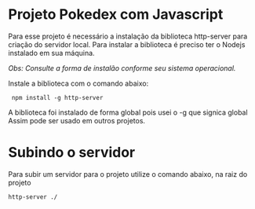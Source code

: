 # Projeto Pokedex com Javascript


Para esse projeto é necessário a instalação da biblioteca http-server para criação do servidor local.
Para instalar a biblioteca é preciso ter o Nodejs instalado em sua máquina. 

*Obs: Consulte a forma de instalão conforme seu sistema operacional.*

Instale a biblioteca com o comando abaixo:
```
 npm install -g http-server
 ```

 A biblioteca foi instalado de forma global pois usei o -g que signica global
 Assim pode ser usado em outros projetos.

 # Subindo o servidor

 Para subir um servidor para o projeto utilize o comando abaixo, na raiz do projeto

 ```
 http-server ./
 ```
